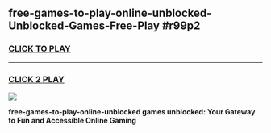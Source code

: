 
## free-games-to-play-online-unblocked-Unblocked-Games-Free-Play #r99p2
<h3>
<a href="https://us.freeplayer.one?title=free-games-to-play-online-unblocked&ref=9M">CLICK TO PLAY</a></h3>
<hr>

<h3>
<a href="https://us.freeplayer.one?title=free-games-to-play-online-unblocked&ref=9M">CLICK 2 PLAY</a>
  
</h3>

<a href="https://us.freeplayer.one?title=free-games-to-play-online-unblocked&ref=9M"><img src="https://clearcache.store/games.png"></a>


**free-games-to-play-online-unblocked games unblocked: Your Gateway to Fun and Accessible Online Gaming**
